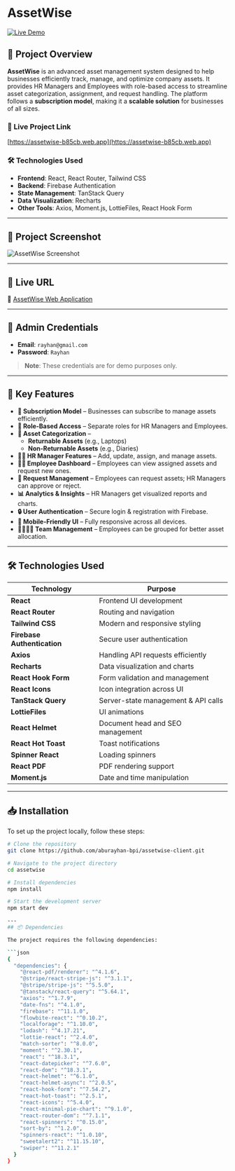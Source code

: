# **AssetWise**  

[![Live Demo](https://img.shields.io/badge/Live%20Demo-AssetWise-brightgreen)](https://assetwise-b85cb.web.app)  

## 📌 Project Overview  

**AssetWise** is an advanced asset management system designed to help businesses efficiently track, manage, and optimize company assets. It provides HR Managers and Employees with role-based access to streamline asset categorization, assignment, and request handling. The platform follows a **subscription model**, making it a **scalable solution** for businesses of all sizes.  

### 🔗 Live Project Link  
[https://assetwise-b85cb.web.app](https://assetwise-b85cb.web.app)  

### 🛠 Technologies Used  
- **Frontend**: React, React Router, Tailwind CSS  
- **Backend**: Firebase Authentication  
- **State Management**: TanStack Query  
- **Data Visualization**: Recharts  
- **Other Tools**: Axios, Moment.js, LottieFiles, React Hook Form  

---

## 📸 Project Screenshot  

![AssetWise Screenshot](https://i.ibb.co/GfJ30fTp/Screenshot-1.png)  

---

## 🚀 Live URL  

🔗 [AssetWise Web Application](https://assetwise-b85cb.web.app)  

---

## 🔑 Admin Credentials  

- **Email**: `rayhan@gmail.com`  
- **Password**: `Rayhan`  

> **Note**: These credentials are for demo purposes only.  

---

## 📌 Key Features  

- **📜 Subscription Model** – Businesses can subscribe to manage assets efficiently.  
- **👥 Role-Based Access** – Separate roles for HR Managers and Employees.  
- **📂 Asset Categorization** –  
  - **Returnable Assets** (e.g., Laptops)  
  - **Non-Returnable Assets** (e.g., Diaries)  
- **👨‍💼 HR Manager Features** – Add, update, assign, and manage assets.  
- **🧑‍💻 Employee Dashboard** – Employees can view assigned assets and request new ones.  
- **📩 Request Management** – Employees can request assets; HR Managers can approve or reject.  
- **📊 Analytics & Insights** – HR Managers get visualized reports and charts.  
- **🔒 User Authentication** – Secure login & registration with Firebase.  
- **📱 Mobile-Friendly UI** – Fully responsive across all devices.  
- **👨‍👩‍👧‍👦 Team Management** – Employees can be grouped for better asset allocation.  

---

## 🛠️ Technologies Used  

| Technology           | Purpose |
|----------------------|---------|
| **React**           | Frontend UI development |
| **React Router**    | Routing and navigation |
| **Tailwind CSS**    | Modern and responsive styling |
| **Firebase Authentication** | Secure user authentication |
| **Axios**           | Handling API requests efficiently |
| **Recharts**        | Data visualization and charts |
| **React Hook Form** | Form validation and management |
| **React Icons**     | Icon integration across UI |
| **TanStack Query**  | Server-state management & API calls |
| **LottieFiles**     | UI animations |
| **React Helmet**    | Document head and SEO management |
| **React Hot Toast** | Toast notifications |
| **Spinner React**   | Loading spinners |
| **React PDF**       | PDF rendering support |
| **Moment.js**       | Date and time manipulation |

---
## 📥 Installation

To set up the project locally, follow these steps:

```bash
# Clone the repository
git clone https://github.com/aburayhan-bpi/assetwise-client.git

# Navigate to the project directory
cd assetwise

# Install dependencies
npm install

# Start the development server
npm start dev

---
## 📦 Dependencies  

The project requires the following dependencies:  

```json
{
  "dependencies": {
    "@react-pdf/renderer": "^4.1.6",
    "@stripe/react-stripe-js": "^3.1.1",
    "@stripe/stripe-js": "^5.5.0",
    "@tanstack/react-query": "^5.64.1",
    "axios": "^1.7.9",
    "date-fns": "^4.1.0",
    "firebase": "^11.1.0",
    "flowbite-react": "^0.10.2",
    "localforage": "^1.10.0",
    "lodash": "^4.17.21",
    "lottie-react": "^2.4.0",
    "match-sorter": "^8.0.0",
    "moment": "^2.30.1",
    "react": "^18.3.1",
    "react-datepicker": "^7.6.0",
    "react-dom": "^18.3.1",
    "react-helmet": "^6.1.0",
    "react-helmet-async": "^2.0.5",
    "react-hook-form": "^7.54.2",
    "react-hot-toast": "^2.5.1",
    "react-icons": "^5.4.0",
    "react-minimal-pie-chart": "^9.1.0",
    "react-router-dom": "^7.1.1",
    "react-spinners": "^0.15.0",
    "sort-by": "^1.2.0",
    "spinners-react": "^1.0.10",
    "sweetalert2": "^11.15.10",
    "swiper": "^11.2.1"
  }
}
